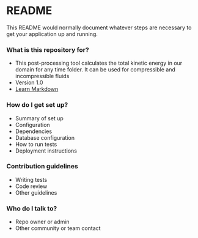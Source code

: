 # README #

This README would normally document whatever steps are necessary to get your application up and running.

### What is this repository for? ###

* This post-processing tool calculates the total kinetic energy in our domain for any time folder. It can be used for compressible and incompressible fluids
* Version 1.0
* [Learn Markdown](https://bitbucket.org/tutorials/markdowndemo)

### How do I get set up? ###

* Summary of set up
* Configuration
* Dependencies
* Database configuration
* How to run tests
* Deployment instructions

### Contribution guidelines ###

* Writing tests
* Code review
* Other guidelines

### Who do I talk to? ###

* Repo owner or admin
* Other community or team contact